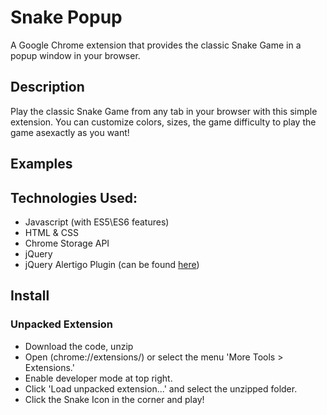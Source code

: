 # Snake Popup
A Google Chrome extension that provides the classic Snake Game in a popup window in your browser.

## Description
Play the classic Snake Game from any tab in your browser with this simple extension. You can customize colors, sizes, the game difficulty to play the game asexactly as you want!

## Examples

## Technologies Used:
- Javascript (with ES5\ES6 features)
- HTML & CSS
- Chrome Storage API
- jQuery
- jQuery Alertigo Plugin (can be found [here](https://github.com/TetrisSmalls/Alertigo))

## Install

### Unpacked Extension
* Download the code, unzip
* Open (chrome://extensions/) or select the menu 'More Tools > Extensions.'
* Enable developer mode at top right.
* Click 'Load unpacked extension...' and select the unzipped folder.
* Click the Snake Icon in the corner and play!


